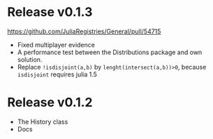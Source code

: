 # Release v0.1.3

https://github.com/JuliaRegistries/General/pull/54715

- Fixed multiplayer evidence
- A performance test between the Distributions package and own solution.
- Replace `!isdisjoint(a,b)` by `lenght(intersect(a,b))>0`, because `isdisjoint` requires julia 1.5

# Release v0.1.2

- The History class 
- Docs
